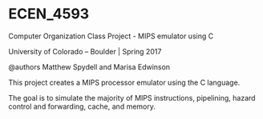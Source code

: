 # ECEN_4593
Computer Organization Class Project - MIPS emulator using C

University of Colorado – Boulder | Spring 2017

@authors Matthew Spydell and Marisa Edwinson

This project creates a MIPS processor emulator using the C language.

The goal is to simulate the majority of MIPS instructions, pipelining, hazard control and forwarding, cache, and memory.
